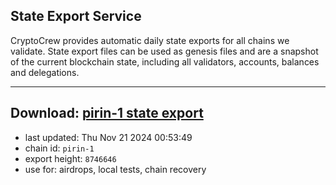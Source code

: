 ## State Export Service
CryptoCrew provides automatic daily state exports for all chains we validate. State export files can be used as genesis files and are a snapshot of the current blockchain state, including all validators, accounts, balances and delegations.

---
**Download: [pirin-1 state export](https://dl-eu2.ccvalidators.com/SERVICE/nolus/pirin-1_export_8746646.json)**
---

- last updated: Thu Nov 21 2024 00:53:49
- chain id: `pirin-1`
- export height: `8746646`
- use for: airdrops, local tests, chain recovery
